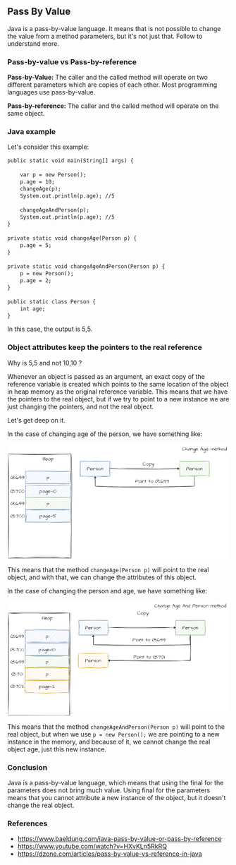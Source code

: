 ## Pass By Value

Java is a pass-by-value language. It means that is not possible to change the value from a method parameters, but it's not just that. Follow to understand more.

### Pass-by-value vs Pass-by-reference

**Pass-by-Value:**  The caller and the called method will operate on two different parameters which are copies of each other. Most programming languages use pass-by-value.

**Pass-by-reference:** The caller and the called method will operate on the same object. 

### Java example

Let's consider this example:

    public static void main(String[] args) {

        var p = new Person();
        p.age = 10;
        changeAge(p);
        System.out.println(p.age); //5

        changeAgeAndPerson(p);
        System.out.println(p.age); //5
    }

    private static void changeAge(Person p) {
        p.age = 5;
    }

    private static void changeAgeAndPerson(Person p) {
        p = new Person();
        p.age = 2;
    }

    public static class Person {
        int age;
    }

In this case, the output is 5,5.

### Object attributes keep the pointers to the real reference

Why is 5,5 and not 10,10 ?

Whenever an object is passed as an argument, an exact copy of the reference variable is created which points to the same location of the object in heap memory as the original reference variable. This means that we have the pointers to the real object, but if we try to point to a new instance we are just changing the pointers, and not the real object.

Let's get deep on it.

In the case of changing age of the person, we have something like:

![resources/](resources/PassByValue-Change%20Age.drawio.png)

This means that the method `changeAge(Person p)` will point to the real object, and with that, we can change the attributes of this object.

In the case of changing the person and age, we have something like:

![resources/](resources/PassByValue-Change%20Age%20and%20Person.drawio.png)

This means that the method `changeAgeAndPerson(Person p)` will point to the real object, but when we use `p = new Person();` we are pointing to a new instance in the memory, and because of it, we cannot change the real object age, just this new instance.



### Conclusion

Java is a pass-by-value language, which means that using the final for the parameters does not bring much value. Using final for the parameters means that you cannot attribute a new instance of the object, but it doesn't change the real object.


### References

* https://www.baeldung.com/java-pass-by-value-or-pass-by-reference
* https://www.youtube.com/watch?v=HXvKLn5RkRQ
* https://dzone.com/articles/pass-by-value-vs-reference-in-java